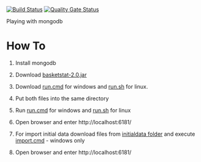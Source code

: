 [![Build Status](https://travis-ci.org/grinfeld/grinfeld_basketstat.svg?branch=master)](https://travis-ci.org/grinfeld/grinfeld_basketstat)
[![Quality Gate Status](https://sonarcloud.io/api/project_badges/measure?project=com.mikerusoft%3Agrinfeld_basketstat&metric=alert_status)](https://sonarcloud.io/dashboard?id=com.mikerusoft%3Agrinfeld_basketstat)

Playing with mongodb


How To
========================


1. Install mongodb
1. Download [basketstat-2.0.jar](basketstat-2.0.jar)
1. Download [run.cmd](run.cmd) for windows and [run.sh](run.sh) for linux.
1. Put both files into the same directory
1. Run [run.cmd](run.cmd) for windows and [run.sh](run.sh) for linux
1. Open browser and enter http://localhost:6181/

1. For import initial data download files from [initialdata folder](initdata/) and execute [import.cmd](initdata/import.cmd) - windows only
1. Open browser and enter http://localhost:6181/
